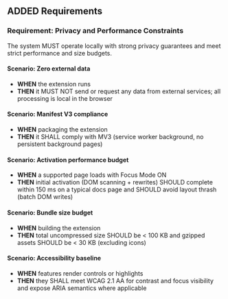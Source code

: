 ## ADDED Requirements
### Requirement: Privacy and Performance Constraints
The system MUST operate locally with strong privacy guarantees and meet strict performance and size budgets.

#### Scenario: Zero external data
- **WHEN** the extension runs
- **THEN** it MUST NOT send or request any data from external services; all processing is local in the browser

#### Scenario: Manifest V3 compliance
- **WHEN** packaging the extension
- **THEN** it SHALL comply with MV3 (service worker background, no persistent background pages)

#### Scenario: Activation performance budget
- **WHEN** a supported page loads with Focus Mode ON
- **THEN** initial activation (DOM scanning + rewrites) SHOULD complete within 150 ms on a typical docs page and SHOULD avoid layout thrash (batch DOM writes)

#### Scenario: Bundle size budget
- **WHEN** building the extension
- **THEN** total uncompressed size SHOULD be < 100 KB and gzipped assets SHOULD be < 30 KB (excluding icons)

#### Scenario: Accessibility baseline
- **WHEN** features render controls or highlights
- **THEN** they SHALL meet WCAG 2.1 AA for contrast and focus visibility and expose ARIA semantics where applicable
